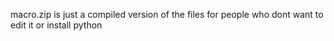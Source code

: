 macro.zip is just a compiled version of the files for people who dont want to edit it or install python
